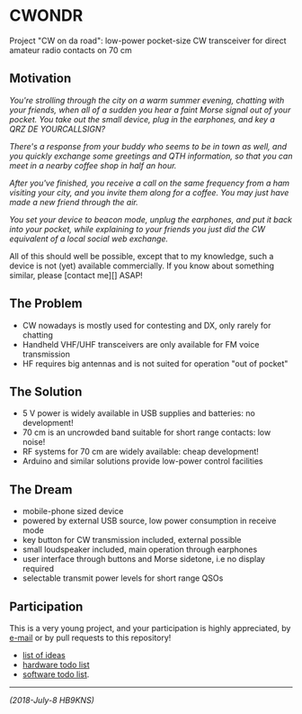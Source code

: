 # CWONDR

Project "CW on da road":
low-power pocket-size CW transceiver for direct amateur radio contacts on 70 cm

## Motivation

*You're strolling through the city on a warm summer evening, chatting with your friends, when all of a sudden you hear a faint Morse signal out of your pocket. You take out the small device, plug in the earphones, and key a QRZ DE YOURCALLSIGN?*

*There's a response from your buddy who seems to be in town as well, and you quickly exchange some greetings and QTH information, so that you can meet in a nearby coffee shop in half an hour.*

*After you've finished, you receive a call on the same frequency from a ham visiting your city, and you invite them along for a coffee. You may just have made a new friend through the air.*

*You set your device to beacon mode, unplug the earphones, and put it back into your pocket, while explaining to your friends you just did the CW equivalent of a local social web exchange.*

All of this should well be possible, except that to my knowledge,
such a device is not (yet) available commercially.
If you know about something similar, please [contact me][] ASAP!

## The Problem

- CW nowadays is mostly used for contesting and DX, only rarely for chatting
- Handheld VHF/UHF transceivers are only available for FM voice transmission
- HF requires big antennas and is not suited for operation "out of pocket"

## The Solution

- 5 V power is widely available in USB supplies and batteries: no development!
- 70 cm is an uncrowded band suitable for short range contacts: low noise!
- RF systems for 70 cm are widely available: cheap development!
- Arduino and similar solutions provide low-power control facilities

## The Dream

- mobile-phone sized device
- powered by external USB source, low power consumption in receive mode
- key button for CW transmission included, external possible
- small loudspeaker included, main operation through earphones
- user interface through buttons and Morse sidetone, i.e no display required
- selectable transmit power levels for short range QSOs

## Participation

This is a very young project, and your participation is highly appreciated,
by [e-mail][contact] or by pull requests to this repository!

- [list of ideas]( ideas.md )
- [hardware todo list]( todo-hard.md )
- [software todo list]( todo-soft.md ).

---

[contact]: mailto:hb9kns@gmail.com

_(2018-July-8 HB9KNS)_
